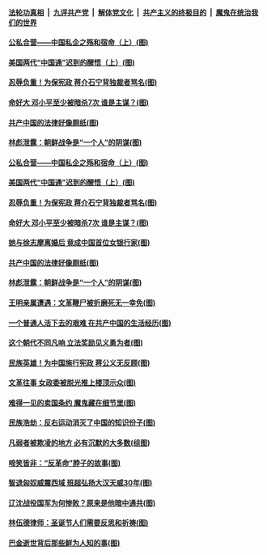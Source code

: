 ####  [法轮功真相](../../../../basic/blob/master/README.md?t=12300331) &nbsp;|&nbsp; [九评共产党](../../../../9ping.md/blob/master/README.md?t=12300331) &nbsp;|&nbsp; [解体党文化](../../../../jtdwh.md/blob/master/README.md?t=12300331)  &nbsp;|&nbsp; [共产主义的终极目的](../../../../gczydzjmd.md/blob/master/README.md?t=12300331) &nbsp;|&nbsp; [魔鬼在统治我们的世界](../../../../mgztzwmdsj.md/blob/master/README.md?t=12300331) 

#### [公私合营——中国私企之殇和宿命（上）(图)](../pages/p6/957261.md?t=12300331) 

#### [美国两代“中国通”迟到的醒悟（上）(图)](../pages/p6/957312.md?t=12300331) 

#### [忍辱负重！为保宪政 蒋介石宁背独裁者骂名(图)](../pages/p6/956344.md?t=12300331) 

#### [命好大 邓小平至少被暗杀7次 谁是主谋？(图)](../pages/p6/957200.md?t=12300331) 

#### [共产中国的法律好像厕纸(图)](../pages/p6/957184.md?t=12300331) 

#### [林彪泄露：朝鲜战争是“一个人”的阴谋(图)](../pages/p6/956350.md?t=12300331) 

#### [公私合营——中国私企之殇和宿命（上）(图)](../pages/p6/957261.md?t=12300331) 

#### [美国两代“中国通”迟到的醒悟（上）(图)](../pages/p6/957312.md?t=12300331) 

#### [忍辱负重！为保宪政 蒋介石宁背独裁者骂名(图)](../pages/p6/956344.md?t=12300331) 

#### [命好大 邓小平至少被暗杀7次 谁是主谋？(图)](../pages/p6/957200.md?t=12300331) 

#### [她与徐志摩离婚后 竟成中国首位女银行家(图)](../pages/p6/955602.md?t=12300331) 

#### [共产中国的法律好像厕纸(图)](../pages/p6/957184.md?t=12300331) 

#### [林彪泄露：朝鲜战争是“一个人”的阴谋(图)](../pages/p6/956350.md?t=12300331) 

#### [王明亲属遭遇：文革鞭尸被折磨死无一幸免(图)](../pages/p6/956922.md?t=12300331) 

#### [一个普通人活下去的艰难 在共产中国的生活经历(图)](../pages/p6/957161.md?t=12300331) 

#### [这个朝代不同凡响 立法奖励见义勇为者(图)](../pages/p6/954488.md?t=12300331) 

#### [民族英雄！为中国施行宪政 蒋公义无反顾(图)](../pages/p6/956345.md?t=12300331) 

#### [文革往事 女政委被脱光推上楼顶示众(图)](../pages/p6/956817.md?t=12300331) 

#### [难得一见的卖国条约 魔鬼藏在细节里(图)](../pages/p6/956818.md?t=12300331) 

#### [民族浩劫：反右运动消灭了中国的知识份子(图)](../pages/p6/955953.md?t=12300331) 

#### [凡弱者被欺凌的地方 必有沉默的大多数(组图)](../pages/p6/956637.md?t=12300331) 

#### [啼笑皆非：“反革命”脖子的故事(图)](../pages/p6/956393.md?t=12300331) 

#### [智退匈奴威震西域 班超弘扬大汉天威30年(图)](../pages/p6/956347.md?t=12300331) 

#### [辽沈战役国军为何惨败？原来是他暗中通共(图)](../pages/p6/956816.md?t=12300331) 

#### [林伍德律师：圣诞节人们需要反思和祈祷(图)](../pages/p6/956491.md?t=12300331) 

#### [巴金逝世背后那些鲜为人知的事(图)](../pages/p6/956322.md?t=12300331) 

